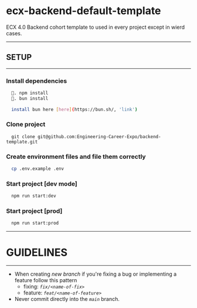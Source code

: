 # ecx-backend-default-template
ECX 4.0 Backend cohort template to used in every project except 
in wierd cases.

****
## SETUP
****
### Install dependencies
```bash
  🍕. npm install  
  🦄. bun install 
  
  install bun here [here](https://bun.sh/, 'link')
```

### Clone project

```git
  git clone git@github.com:Engineering-Career-Expo/backend-template.git
```

### Create environment files and file them correctly
```bash
  cp .env.example .env
```

### Start project [dev mode]
```bash
  npm run start:dev
```

### Start project [prod]
```bash
  npm run start:prod
```

**** 
# GUIDELINES
****
* When creating *new branch* if you're fixing a bug or implementing a feature follow this pattern
  - fixing: *`fix/<name-of-fix>`*
  - feature: *`feat/<name-of-feature>`*
* Never commit directly into the *`main`* branch.

